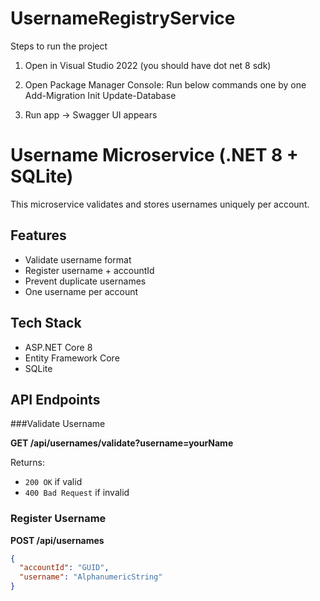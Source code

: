 # UsernameRegistryService
Steps to run the project 
1. Open in Visual Studio 2022 (you should have dot net 8 sdk)
2. Open Package Manager Console: Run below commands one by one
Add-Migration Init
Update-Database

3. Run app → Swagger UI appears




# Username Microservice (.NET 8 + SQLite)

This microservice validates and stores usernames uniquely per account.

## Features

- Validate username format
- Register username + accountId
- Prevent duplicate usernames
- One username per account

## Tech Stack

- ASP.NET Core 8
- Entity Framework Core
- SQLite

## API Endpoints

###Validate Username

**GET /api/usernames/validate?username=yourName**

Returns:
- `200 OK` if valid
- `400 Bad Request` if invalid

### Register Username

**POST /api/usernames**

```json
{
  "accountId": "GUID",
  "username": "AlphanumericString"
}
